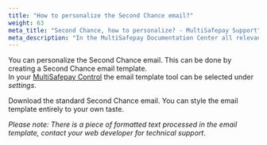 ```yaml
---
title: "How to personalize the Second Chance email?"
weight: 63
meta_title: "Second Chance, how to personalize? - MultiSafepay Support"
meta_description: "In the MultiSafepay Documentation Center all relevant information regarding our Plugins and API. As well as Support pages for Payment Method, Tools and General Questions. You can also find the contact details of our Support Team and Integration Team."
---
```


You can personalize the Second Chance email.
This can be done by creating a Second Chance email template.  
In your [MultiSafepay Control](https://merchant.multisafepay.com/) the email template tool can be selected under _settings_.

Download the standard Second Chance email.
You can style the email template entirely to your own taste.

_Please note: There is a piece of formatted text processed in the email template, contact your web developer for technical support_.
